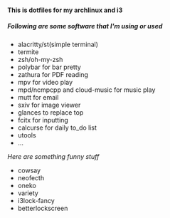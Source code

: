 #### This is dotfiles for my archlinux and i3
##### Following are some software that I'm using or used
+ alacritty/st(simple terminal)
+ termite
+ zsh/oh-my-zsh
+ polybar for bar pretty
+ zathura for PDF reading
+ mpv for video play
+ mpd/ncmpcpp and cloud-music for music play
+ mutt for email
+ sxiv for image viewer
+ glances to replace top
+ fcitx for inputting
+ calcurse for daily to_do list
+ utools
+ ...

*Here are something funny stuff*  
+ cowsay
+ neofecth
+ oneko
+ variety
+ i3lock-fancy
+ betterlockscreen

